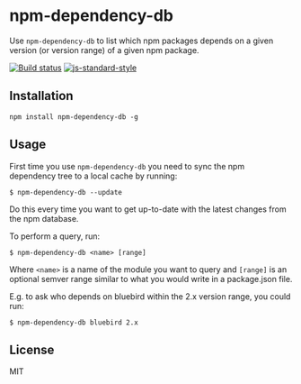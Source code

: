 # npm-dependency-db

Use `npm-dependency-db` to list which npm packages depends on a given
version (or version range) of a given npm package.

[![Build status](https://travis-ci.org/watson/npm-dependency-db.svg?branch=master)](https://travis-ci.org/watson/npm-dependency-db)
[![js-standard-style](https://img.shields.io/badge/code%20style-standard-brightgreen.svg?style=flat)](https://github.com/feross/standard)

## Installation

```
npm install npm-dependency-db -g
```

## Usage

First time you use `npm-dependency-db` you need to sync the npm
dependency tree to a local cache by running:

```
$ npm-dependency-db --update
```

Do this every time you want to get up-to-date with the latest changes
from the npm database.

To perform a query, run:

```
$ npm-dependency-db <name> [range]
```

Where `<name>` is a name of the module you want to query and `[range]`
is an optional semver range similar to what you would write in a
package.json file.

E.g. to ask who depends on bluebird within the 2.x version range, you
could run:

```
$ npm-dependency-db bluebird 2.x
```

## License

MIT
